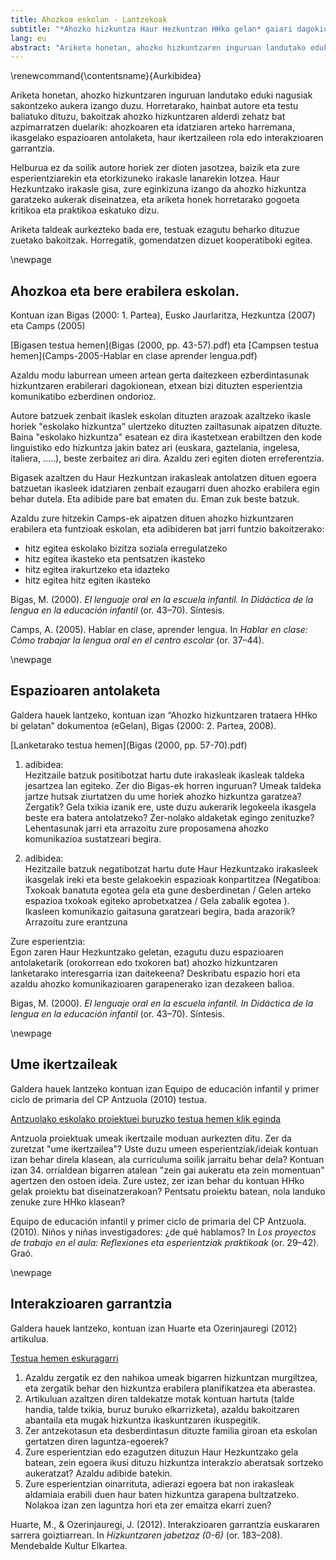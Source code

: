 ```yaml
---
title: Ahozkoa eskolan - Lantzekoak
subtitle: "*Ahozko hizkuntza Haur Hezkuntzan HHko gelan* gaiari dagokiona"
lang: eu
abstract: "Ariketa honetan, ahozko hizkuntzaren inguruan landutako eduki nagusiak sakontzeko aukera izango duzu. Horretarako, hainbat autore eta testu baliatuko dituzu, bakoitzak ahozko hizkuntzaren alderdi zehatz bat azpimarratzen duelarik: ahozkoaren eta idatziaren arteko harremana, ikasgelako espazioaren antolaketa, haur ikertzaileen rola edo interakzioaren garrantzia. Ariketa taldeak aurkezteko bada ere, testuak ezagutu beharko dituzue zuetako bakoitzak. Horregatik, gomendatzen dizuet kooperatiboki egitea eta taldean eztabaidatzea."
---
```


<!--# pandoc Ahozkoa_eskolan-Lantzekoak.md -o Ahozkoa_eskolan-Lantzekoak.pdf --pdf-engine=xelatex --toc -->

\renewcommand{\contentsname}{Aurkibidea}

Ariketa honetan, ahozko hizkuntzaren inguruan landutako eduki nagusiak sakontzeko aukera izango duzu. Horretarako, hainbat autore eta testu baliatuko dituzu, bakoitzak ahozko hizkuntzaren alderdi zehatz bat azpimarratzen duelarik: ahozkoaren eta idatziaren arteko harremana, ikasgelako espazioaren antolaketa, haur ikertzaileen rola edo interakzioaren garrantzia. 

Helburua ez da soilik autore horiek zer dioten jasotzea, baizik eta zure esperientziarekin eta etorkizuneko irakasle lanarekin lotzea. Haur Hezkuntzako irakasle gisa, zure eginkizuna izango da ahozko hizkuntza garatzeko aukerak diseinatzea, eta ariketa honek horretarako gogoeta kritikoa eta praktikoa eskatuko dizu.

Ariketa taldeak aurkezteko bada ere, testuak ezagutu beharko dituzue zuetako bakoitzak. Horregatik, gomendatzen dizuet kooperatiboki egitea.

\newpage

## Ahozkoa eta bere erabilera eskolan.

Kontuan izan Bigas (2000: 1. Partea), Eusko Jaurlaritza, Hezkuntza (2007) eta Camps (2005)

[Bigasen testua hemen](Bigas (2000, pp. 43-57).pdf) eta [Campsen testua hemen](Camps-2005-Hablar en clase aprender lengua.pdf)

Azaldu modu laburrean umeen artean gerta daitezkeen ezberdintasunak hizkuntzaren erabilerari dagokionean, etxean bizi dituzten esperientzia komunikatibo ezberdinen ondorioz.

Autore batzuek zenbait ikaslek eskolan dituzten arazoak azaltzeko ikasle horiek "eskolako hizkuntza" ulertzeko dituzten zailtasunak aipatzen dituzte. Baina "eskolako hizkuntza" esatean ez dira ikastetxean erabiltzen den kode linguistiko edo hizkuntza jakin batez ari (euskara, gaztelania, ingelesa, italiera, .....), beste zerbaitez ari dira. Azaldu zeri egiten dioten erreferentzia.

Bigasek azaltzen du Haur Hezkuntzan irakasleak antolatzen dituen egoera batzuetan ikasleek idatziaren zenbait ezaugarri duen ahozko erabilera egin behar dutela. Eta adibide pare bat ematen du. Eman zuk beste batzuk. 

Azaldu zure hitzekin Camps-ek aipatzen dituen ahozko hizkuntzaren erabilera eta funtzioak eskolan, eta adibideren bat jarri funtzio bakoitzerako:

- hitz egitea eskolako bizitza soziala erregulatzeko
- hitz egitea ikasteko eta pentsatzen ikasteko 
- hitz egitea irakurtzeko eta idazteko 
- hitz egitea hitz egiten ikasteko 

Bigas, M. (2000). *El lenguaje oral en la escuela infantil. In Didáctica de la lengua en la educación infantil* (or. 43–70). Síntesis.

Camps, A. (2005). Hablar en clase, aprender lengua. In *Hablar en clase: Cómo trabajar la lengua oral en el centro escolar* (or. 37–44).

\newpage

## Espazioaren antolaketa

Galdera hauek lantzeko, kontuan izan “Ahozko hizkuntzaren trataera HHko bi gelatan” dokumentoa (eGelan), Bigas (2000: 2. Partea, 2008).

[Lanketarako testua hemen](Bigas (2000, pp. 57-70).pdf)

1. adibidea:  
	Hezitzaile batzuk positibotzat hartu dute irakasleak ikasleak taldeka jesartzea lan egiteko. Zer dio Bigas-ek horren inguruan? Umeak taldeka jartze hutsak ziurtatzen du ume horiek ahozko hizkuntza garatzea? Zergatik? 
	Gela txikia izanik ere, uste duzu aukerarik legokeela ikasgela beste era batera antolatzeko? Zer-nolako aldaketak egingo zenituzke? Lehentasunak jarri eta arrazoitu zure proposamena ahozko komunikazioa sustatzeari begira.

2. adibidea:  
	Hezitzaile batzuk negatibotzat hartu dute Haur Hezkuntzako irakasleek ikasgelak ireki eta beste gelakoekin espazioak konpartitzea (Negatiboa: Txokoak banatuta egotea gela eta gune desberdinetan / Gelen arteko espazioa txokoak egiteko aprobetxatzea / Gela zabalik egotea ). Ikasleen komunikazio gaitasuna garatzeari begira, bada arazorik? Arrazoitu zure erantzuna

Zure esperientzia:  
Egon zaren Haur Hezkuntzako geletan, ezagutu duzu espazioaren antolaketarik (orokorrean edo txokoren bat) ahozko hizkuntzaren lanketarako interesgarria izan daitekeena? Deskribatu espazio hori eta azaldu ahozko komunikazioaren garapenerako izan dezakeen balioa.

Bigas, M. (2000). *El lenguaje oral en la escuela infantil. In Didáctica de la lengua en la educación infantil* (or. 43–70). Síntesis.

\newpage

## Ume ikertzaileak

Galdera hauek lantzeko kontuan izan Equipo de educación infantil y primer ciclo de primaria del CP Antzuola (2010) testua.

[Antzuolako eskolako proiektuei buruzko testua hemen klik eginda](Antzuola_Proiektuen_inguruan.pdf)

Antzuola proiektuak umeak ikertzaile moduan aurkezten ditu. Zer da zuretzat "ume ikertzailea"? Uste duzu umeen esperientziak/ideiak kontuan izan behar direla klasean, ala curriculuma soilik jarraitu behar dela? Kontuan izan 34. orrialdean bigarren atalean "zein gai aukeratu eta zein momentuan" agertzen den ostoen ideia.
Zure ustez, zer izan behar du kontuan HHko gelak proiektu bat diseinatzerakoan?
Pentsatu proiektu batean, nola landuko zenuke zure HHko klasean?

Equipo de educación infantil y primer ciclo de primaria del CP Antzuola. (2010). Niños y niñas investigadores: ¿de qué hablamos? In *Los proyectos de trabajo en el aula: Reflexiones eta esperientziak praktikoak* (or. 29–42). Graó. 

\newpage

## Interakzioaren garrantzia

Galdera hauek lantzeko, kontuan izan Huarte eta Ozerinjauregi (2012) artikulua.  

[Testua hemen eskuragarri](Huarte_Ozerinjauregi_2012_Interakzioaren_garrantzia_euskararen_sarrera_goiztiarrean.pdf)

1. Azaldu zergatik ez den nahikoa umeak bigarren hizkuntzan murgiltzea, eta zergatik behar den hizkuntza erabilera planifikatzea eta aberastea. 
2. Artikuluan azaltzen diren taldekatze motak kontuan hartuta (talde handia, talde txikia, buruz buruko elkarrizketa), azaldu bakoitzaren abantaila eta mugak hizkuntza ikaskuntzaren ikuspegitik. 
3. Zer antzekotasun eta desberdintasun dituzte familia giroan eta eskolan gertatzen diren laguntza-egoerek?
4. Zure esperientzian edo ezagutzen dituzun Haur Hezkuntzako gela batean, zein egoera ikusi dituzu hizkuntza interakzio aberatsak sortzeko aukeratzat? Azaldu adibide batekin. 
5. Zure esperientzian oinarrituta, adierazi egoera bat non irakasleak aldamiaia erabili duen haur baten hizkuntza garapena bultzatzeko. Nolakoa izan zen laguntza hori eta zer emaitza ekarri zuen?

Huarte, M., & Ozerinjauregi, J. (2012). Interakzioaren garrantzia euskararen sarrera goiztiarrean. In *Hizkuntzaren jabetzaz (0-6)* (or. 183–208). Mendebalde Kultur Elkartea.
